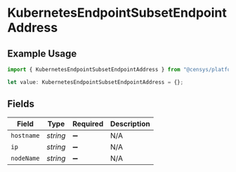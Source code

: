 # KubernetesEndpointSubsetEndpointAddress

## Example Usage

```typescript
import { KubernetesEndpointSubsetEndpointAddress } from "@censys/platform-sdk/models/components";

let value: KubernetesEndpointSubsetEndpointAddress = {};
```

## Fields

| Field              | Type               | Required           | Description        |
| ------------------ | ------------------ | ------------------ | ------------------ |
| `hostname`         | *string*           | :heavy_minus_sign: | N/A                |
| `ip`               | *string*           | :heavy_minus_sign: | N/A                |
| `nodeName`         | *string*           | :heavy_minus_sign: | N/A                |